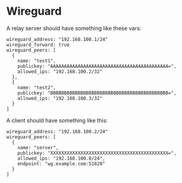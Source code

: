 # Wireguard

A relay server should have something like these vars:

```
wireguard_address: "192.168.100.1/24"
wireguard_forward: true
wireguard_peers: [
  {
    name: "test1",
    publickey: "AAAAAAAAAAAAAAAAAAAAAAAAAAAAAAAAAAAAAAAAAAA=",
    allowed_ips: "192.168.100.2/32"
  },
  {
    name: "test2",
    publickey: "BBBBBBBBBBBBBBBBBBBBBBBBBBBBBBBBBBBBBBBBBBB=",
    allowed_ips: "192.168.100.3/32"
  }
]
```

A client should have something like this:

```
wireguard_address: "192.168.100.2/24"
wireguard_peers: [
  {
    name: "server",
    publickey: "XXXXXXXXXXXXXXXXXXXXXXXXXXXXXXXXXXXXXXXXXXX=",
    allowed_ips: "192.168.100.0/24",
    endpoint: "wg.example.com:51820"
  }
]
```
